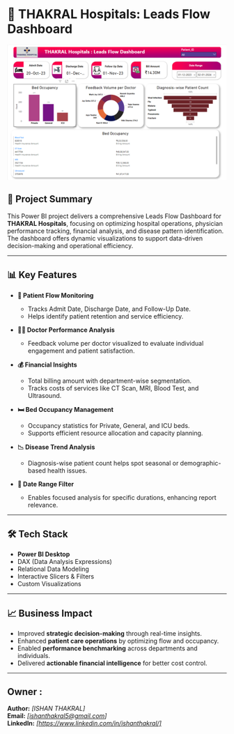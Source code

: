 # 🏥 THAKRAL Hospitals: Leads Flow Dashboard

![THAKRAL Hospitals Dashboard](./Dashboard.png)

## 📌 Project Summary

This Power BI project delivers a comprehensive Leads Flow Dashboard for **THAKRAL Hospitals**, focusing on optimizing hospital operations, physician performance tracking, financial analysis, and disease pattern identification. The dashboard offers dynamic visualizations to support data-driven decision-making and operational efficiency.

---

## 📊 Key Features

- **📅 Patient Flow Monitoring**
  - Tracks Admit Date, Discharge Date, and Follow-Up Date.
  - Helps identify patient retention and service efficiency.

- **🧑‍⚕️ Doctor Performance Analysis**
  - Feedback volume per doctor visualized to evaluate individual engagement and patient satisfaction.

- **💰 Financial Insights**
  - Total billing amount with department-wise segmentation.
  - Tracks costs of services like CT Scan, MRI, Blood Test, and Ultrasound.

- **🛏️ Bed Occupancy Management**
  - Occupancy statistics for Private, General, and ICU beds.
  - Supports efficient resource allocation and capacity planning.

- **📉 Disease Trend Analysis**
  - Diagnosis-wise patient count helps spot seasonal or demographic-based health issues.

- **📅 Date Range Filter**
  - Enables focused analysis for specific durations, enhancing report relevance.

---

## 🛠️ Tech Stack

- **Power BI Desktop**
- DAX (Data Analysis Expressions)
- Relational Data Modeling
- Interactive Slicers & Filters
- Custom Visualizations

---

## 📈 Business Impact

- Improved **strategic decision-making** through real-time insights.
- Enhanced **patient care operations** by optimizing flow and occupancy.
- Enabled **performance benchmarking** across departments and individuals.
- Delivered **actionable financial intelligence** for better cost control.

---

## Owner :
**Author:** *[ISHAN THAKRAL]*  
**Email:** *[ishanthakral5@gmail.com]*  
**LinkedIn:** *[https://www.linkedin.com/in/ishanthakral/]*

